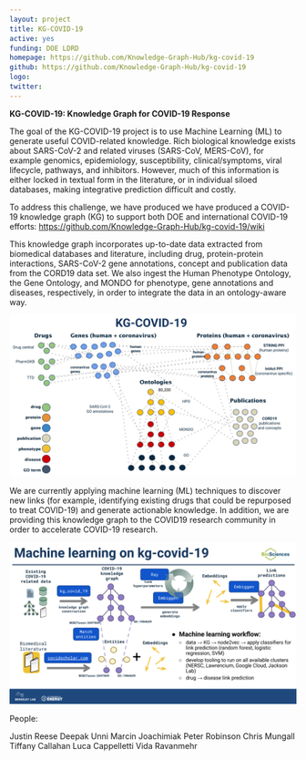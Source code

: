 ```yaml
---
layout: project
title: KG-COVID-19
active: yes
funding: DOE LDRD
homepage: https://github.com/Knowledge-Graph-Hub/kg-covid-19
github: https://github.com/Knowledge-Graph-Hub/kg-covid-19
logo: 
twitter: 
---
```


**KG-COVID-19: Knowledge Graph for COVID-19 Response**

The goal of the KG-COVID-19 project is to use Machine Learning (ML) to generate useful
COVID-related knowledge. Rich biological knowledge exists about SARS-CoV-2 and related 
viruses (SARS-CoV, MERS-CoV), for example genomics, epidemiology, susceptibility, 
clinical/symptoms, viral lifecycle, pathways, and inhibitors. However, much of this 
information is either locked in textual form in the literature, or in individual 
siloed databases, making integrative prediction difficult and costly. 

To address this challenge, we have produced we have produced a COVID-19 knowledge graph
(KG) to support both DOE and international COVID-19 efforts:
https://github.com/Knowledge-Graph-Hub/kg-covid-19/wiki

This knowledge graph incorporates up-to-date data extracted from biomedical databases 
and literature, including drug, protein-protein interactions, SARS-CoV-2 gene 
annotations, concept and publication data from the CORD19 data set. We also ingest
the Human Phenotype Ontology, the Gene Ontology, and MONDO for phenotype, gene 
annotations and diseases, respectively, in order to integrate the data in an
ontology-aware way. 

![img](kg-covid-19-contents.png)

We are currently applying machine learning (ML) techniques to discover new links 
(for example, identifying existing drugs that could be repurposed to treat COVID-19)
and generate actionable knowledge. In addition, we are providing this knowledge graph
to the COVID19 research community in order to accelerate COVID-19 research.

![img](kg-covid-pipeline.png)

People:

Justin Reese
Deepak Unni
Marcin Joachimiak
Peter Robinson
Chris Mungall
Tiffany Callahan
Luca Cappelletti
Vida Ravanmehr
